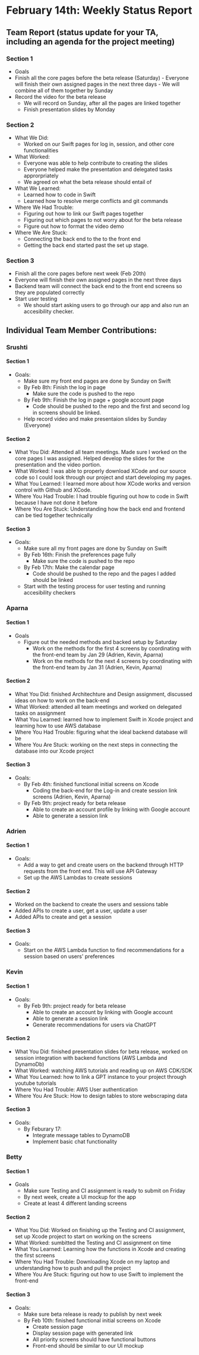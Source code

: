 # February 14th: Weekly Status Report

## Team Report (status update for your TA, including an agenda for the project meeting)
### Section 1 
-  Goals
  -  Finish all the core pages before the beta release (Saturday)
    - Everyone will finish their own assigned pages in the next three days
    - We will combine all of them together by Sunday
  - Record the video for the beta release
    - We will record on Sunday, after all the pages are linked together
    - Finish presentation slides by Monday
### Section 2
- What We Did: 
  - Worked on our Swift pages for log in, session, and other core functionalities
- What Worked:
  - Everyone was able to help contribute to creating the slides
  - Everyone helped make the presentation and delegated tasks approrpriately
  - We agreed on what the beta release should entail of
- What We Learned:
  - Learned how to code in Swift
  - Learned how to resolve merge conflicts and git commands
- Where We Had Trouble:
  - Figuring out how to link our Swift pages together
  - Figuring out which pages to not worry about for the beta release
  - Figure out how to format the video demo
- Where We Are Stuck:
  - Connecting the back end to the to the front end
  - Getting the back end started past the set up stage.
### Section 3
-   Finish all the core pages before next week (Feb 20th)
  - Everyone will finish their own assigned pages in the next three days
  - Backend team will connect the back end to the front end screens so they are populated correctly
- Start user testing
  - We should start asking users to go through our app and also run an accesibility checker.
    
## Individual Team Member Contributions:

### Srushti
#### Section 1 
- Goals:
  - Make sure my front end pages are done by Sunday on Swift
  - By Feb 8th: Finish the log in page 
    - Make sure the code is pushed to the repo
  - By Feb 9th: Finish the log in page + google account page
    - Code should be pushed to the repo and the first and second log in screens should be linked.
  - Help record video and make presentaion slides by Sunday (Everyone)
#### Section 2
- What You Did: Attended all team meetings. Made sure I worked on the core pages I was assigned. Helped develop the slides for the presentation and the video portion.
- What Worked: I was able to properly download XCode and our source code so I could look through our project and start developing my pages.
- What You Learned: I learned more about how XCode works and version control with Github and XCode. 
- Where You Had Trouble: I had trouble figuring out how to code in Swift because I have not done it before
- Where You Are Stuck: Understanding how the back end and frontend can be tied together technically
#### Section 3
- Goals:
  - Make sure all my front pages are done by Sunday on Swift
  - By Feb 16th: Finish the preferences page fully
    - Make sure the code is pushed to the repo
  - By Feb 17th: Make the calendar page
    - Code should be pushed to the repo and the pages I added should be linked
  - Start with the testing process for user testing and running accesibility checkers

### Aparna
#### Section 1 
- Goals
  - Figure out the needed methods and backed setup by Saturday
    - Work on the methods for the first 4 screens by coordinating with the front-end team by Jan 29 (Adrien, Kevin, Aparna)
    - Work on the methods for the next 4 screens by coordinating with the front-end team by Jan 31 (Adrien, Kevin, Aparna)
#### Section 2
- What You Did: finished Architechture and Design assignment, discussed ideas on how to work on the back-end
- What Worked: attended all team meetings and worked on delegated tasks on assignment
- What You Learned: learned how to implement Swift in Xcode project and learning how to use AWS database
- Where You Had Trouble: figuring what the ideal backend database will be
- Where You Are Stuck: working on the next steps in connecting the database into our Xcode project
#### Section 3
- Goals:
  - By Feb 4th: finished functional initial screens on Xcode
    - Coding the back-end for the Log-in and create session link screens (Adrien, Kevin, Aparna)
  - By Feb 9th: project ready for beta release 
    - Able to create an account profile by linking with Google account
    - Able to generate a session link
  
### Adrien
#### Section 1 
- Goals: 
  - Add a way to get and create users on the backend through HTTP requests from the front end. This will use API Gateway 
  - Set up the AWS Lambdas to create sessions
#### Section 2
- Worked on the backend to create the users and sessions table
- Added APIs to create a user, get a user, update a user
- Added APIs to create and get a session
#### Section 3
- Goals:
  - Start on the AWS Lambda function to find recommendations for a session based on users' preferences
 
### Kevin
#### Section 1 
- Goals:
  - By Feb 9th: project ready for beta release 
    - Able to create an account by linking with Google account
    - Able to generate a session link
    - Generate recommendations for users via ChatGPT
#### Section 2
- What You Did: finished presentation slides for beta release, worked on session integration with backend functions (AWS Lambda and DynamoDb)
- What Worked: watching AWS tutorials and reading up on AWS CDK/SDK
- What You Learned: how to link a GPT instance to your project through youtube tutorials
- Where You Had Trouble: AWS User authentication
- Where You Are Stuck: How to design tables to store webscraping data
#### Section 3
- Goals:
  - By Feburary 17:
    - Integrate message tables to DynamoDB
    - Implement basic chat functionality
   
### Betty
#### Section 1 
- Goals
  - Make sure Testing and CI assignment is ready to submit on Friday
  - By next week, create a UI mockup for the app
  - Create at least 4 different landing screens
   
#### Section 2
- What You Did: Worked on finishing up the Testing and CI assignment, set up Xcode project to start on working on the screens
- What Worked: sumbitted the Testing and CI assignment on time
- What You Learned: Learning how the functions in Xcode and creating the first screens
- Where You Had Trouble: Downloading Xcode on my laptop and understanding how to push and pull the project
- Where You Are Stuck: figuring out how to use Swift to implement the front-end

#### Section 3
- Goals:
  - Make sure beta release is ready to publish by next week
  - By Feb 10th: finished functional initial screens on Xcode
    - Create session page
    - Display session page with generated link
    - All priority screens should have functional buttons
    - Front-end should be similar to our UI mockup
